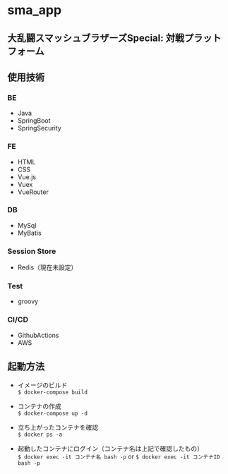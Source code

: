 # sma_app
## 大乱闘スマッシュブラザーズSpecial: 対戦プラットフォーム

## 使用技術
### BE
* Java
* SpringBoot
* SpringSecurity

### FE
* HTML
* CSS
* Vue.js
* Vuex
* VueRouter

### DB
* MySql
* MyBatis

### Session Store
* Redis（現在未設定）

### Test
* groovy

### CI/CD
* GithubActions
* AWS

## 起動方法
* イメージのビルド  
  ```$ docker-compose build```

* コンテナの作成  
  ```$ docker-compose up -d```

* 立ち上がったコンテナを確認  
  ```$ docker ps -a```

* 起動したコンテナにログイン（コンテナ名は上記で確認したもの）  
  ```$ docker exec -it コンテナ名 bash -p``` or ```$ docker exec -it コンテナID bash -p``` 

